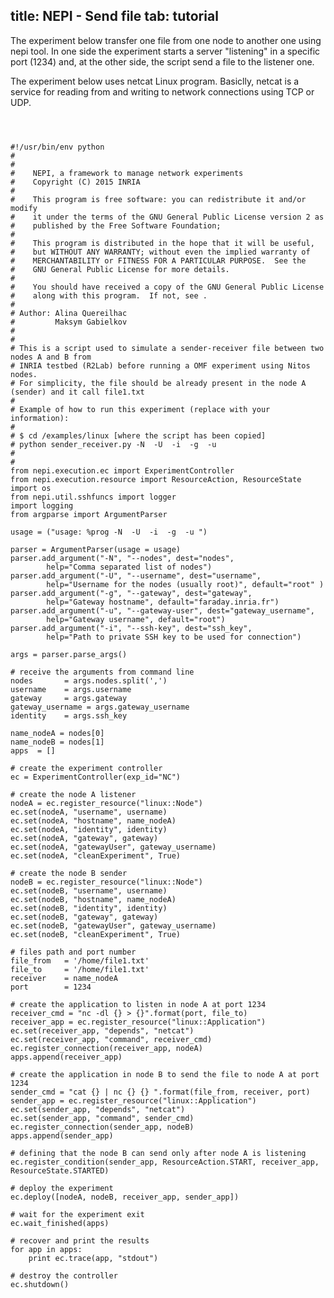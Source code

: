 title: NEPI - Send file
tab: tutorial
---

The experiment below transfer one file from one node to another one using nepi tool. In one side the experiment starts a server "listening" in a specific port (1234) and, at the other side, the script send a file to the listener one.

The experiment below uses netcat Linux program. Basiclly, netcat is a service for reading from and writing to network connections using TCP or UDP.

<pre><code class="language-python">


#!/usr/bin/env python
#
#
#    NEPI, a framework to manage network experiments
#    Copyright (C) 2015 INRIA
#
#    This program is free software: you can redistribute it and/or modify
#    it under the terms of the GNU General Public License version 2 as
#    published by the Free Software Foundation;
#
#    This program is distributed in the hope that it will be useful,
#    but WITHOUT ANY WARRANTY; without even the implied warranty of
#    MERCHANTABILITY or FITNESS FOR A PARTICULAR PURPOSE.  See the
#    GNU General Public License for more details.
#
#    You should have received a copy of the GNU General Public License
#    along with this program.  If not, see <http://www.gnu.org/licenses/>.
#
# Author: Alina Quereilhac <alina.quereilhac@inria.fr>
#         Maksym Gabielkov <maksym.gabielkovc@inria.fr>
#
#
# This is a script used to simulate a sender-receiver file between two nodes A and B from
# INRIA testbed (R2Lab) before running a OMF experiment using Nitos nodes.
# For simplicity, the file should be already present in the node A (sender) and it call file1.txt
#
# Example of how to run this experiment (replace with your information):
#
# $ cd <path-to-nepi>/examples/linux [where the script has been copied]
# python sender_receiver.py -N <nodeA,nodeB> -U <host_username> -i <ssh-key> -g <gateway> -u <gateway_username>
#
#
from nepi.execution.ec import ExperimentController
from nepi.execution.resource import ResourceAction, ResourceState
import os
from nepi.util.sshfuncs import logger
import logging
from argparse import ArgumentParser

usage = ("usage: %prog -N <node-A-and-Node-B> -U <node-username> -i <ssh-key> -g <gateway> -u <slicename>")

parser = ArgumentParser(usage = usage)
parser.add_argument("-N", "--nodes", dest="nodes", 
        help="Comma separated list of nodes")
parser.add_argument("-U", "--username", dest="username", 
        help="Username for the nodes (usually root)", default="root" )
parser.add_argument("-g", "--gateway", dest="gateway", 
        help="Gateway hostname", default="faraday.inria.fr")
parser.add_argument("-u", "--gateway-user", dest="gateway_username", 
        help="Gateway username", default="root")
parser.add_argument("-i", "--ssh-key", dest="ssh_key", 
        help="Path to private SSH key to be used for connection")

args = parser.parse_args()

# receive the arguments from command line
nodes       = args.nodes.split(',')
username    = args.username
gateway     = args.gateway
gateway_username = args.gateway_username
identity    = args.ssh_key

name_nodeA = nodes[0]
name_nodeB = nodes[1]
apps  = []

# create the experiment controller
ec = ExperimentController(exp_id="NC")

# create the node A listener
nodeA = ec.register_resource("linux::Node")
ec.set(nodeA, "username", username)
ec.set(nodeA, "hostname", name_nodeA)
ec.set(nodeA, "identity", identity)
ec.set(nodeA, "gateway", gateway)
ec.set(nodeA, "gatewayUser", gateway_username)
ec.set(nodeA, "cleanExperiment", True)

# create the node B sender
nodeB = ec.register_resource("linux::Node")
ec.set(nodeB, "username", username)
ec.set(nodeB, "hostname", name_nodeA)
ec.set(nodeB, "identity", identity)
ec.set(nodeB, "gateway", gateway)
ec.set(nodeB, "gatewayUser", gateway_username)
ec.set(nodeB, "cleanExperiment", True)

# files path and port number
file_from   = '/home/file1.txt'
file_to     = '/home/file1.txt'
receiver    = name_nodeA
port        = 1234

# create the application to listen in node A at port 1234
receiver_cmd = "nc -dl {} > {}".format(port, file_to)
receiver_app = ec.register_resource("linux::Application")
ec.set(receiver_app, "depends", "netcat")
ec.set(receiver_app, "command", receiver_cmd)
ec.register_connection(receiver_app, nodeA)
apps.append(receiver_app)

# create the application in node B to send the file to node A at port 1234
sender_cmd = "cat {} | nc {} {} ".format(file_from, receiver, port)
sender_app = ec.register_resource("linux::Application")
ec.set(sender_app, "depends", "netcat")
ec.set(sender_app, "command", sender_cmd)
ec.register_connection(sender_app, nodeB)
apps.append(sender_app)

# defining that the node B can send only after node A is listening
ec.register_condition(sender_app, ResourceAction.START, receiver_app, ResourceState.STARTED) 

# deploy the experiment
ec.deploy([nodeA, nodeB, receiver_app, sender_app])

# wait for the experiment exit
ec.wait_finished(apps)

# recover and print the results
for app in apps:
    print ec.trace(app, "stdout")

# destroy the controller
ec.shutdown()


</code></pre>


